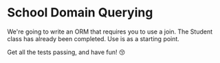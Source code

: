 School Domain Querying
======================

We're going to write an ORM that requires you to use a join. The Student class has already been completed. Use is as a starting point. 

Get all the tests passing, and have fun! :kissing_closed_eyes:



